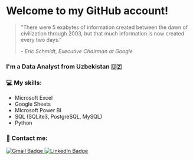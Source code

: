 # Welcome to my GitHub account!
> "There were 5 exabytes of information created between the dawn of civilization through 2003, but that much information is now created every two days."
>
><i>- Eric Schmidt, Executive Chairman at Google</i>

### I'm a Data Analyst from Uzbekistan 🇺🇿

### 💻 My skills:
- Microsoft Excel
- Google Sheets
- MIcrosoft Power BI
- SQL (SQLite3, PostgreSQL, MySQL)
- Python

### 📧 Contact me:
<a href="mailto:rinat.data@gmail.com">
    <img src="https://img.shields.io/badge/Gmail-red?style=for-the-badge&logo=gmail&logoColor=white" alt="Gmail Badge"/>
</a>
<a href="https://www.linkedin.com/in/rinat-data/">
    <img src="https://img.shields.io/badge/LinkedIn-blue?style=for-the-badge&logo=linkedin&logoColor=white" alt="LinkedIn Badge"/>
</a>
